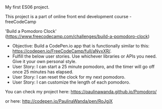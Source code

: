 My first ES06 project.

This project is a part of online front end development course - freeCodeCamp

'Build a Pomodoro Clock' (https://www.freecodecamp.com/challenges/build-a-pomodoro-clock)
-    Objective: Build a CodePen.io app that is functionally similar to this: https://codepen.io/FreeCodeCamp/full/aNyxXR/.
-    Fulfill the below user stories. Use whichever libraries or APIs you need. Give it your own personal style.
-    User Story: I can start a 25 minute pomodoro, and the timer will go off once 25 minutes has elapsed.
-    User Story: I can reset the clock for my next pomodoro.
-    User Story: I can customize the length of each pomodoro.

You can check my project here:
https://paulinawanda.github.io/Pomodoro/

or here:
http://codepen.io/PaulinaWanda/pen/RoJgjX
